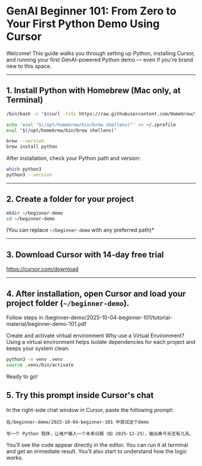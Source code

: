 # GenAI Beginner 101: From Zero to Your First Python Demo Using Cursor

Welcome! This guide walks you through setting up Python, installing Cursor, and running your first GenAI-powered Python demo — even if you're brand new to this space.

---

## 1. Install Python with Homebrew (Mac only, at Terminal)

```bash
/bin/bash -c "$(curl -fsSL https://raw.githubusercontent.com/Homebrew/install/HEAD/install.sh)"

echo 'eval "$(/opt/homebrew/bin/brew shellenv)"' >> ~/.zprofile
eval "$(/opt/homebrew/bin/brew shellenv)"

brew --version
brew install python
```

After installation, check your Python path and version:

```bash
which python3
python3 --version
```

---

## 2. Create a folder for your project

```bash
mkdir ~/beginner-demo
cd ~/beginner-demo
```

(You can replace `~/beginner-demo` with any preferred path)*

---

## 3. Download Cursor with 14-day free trial

https://cursor.com/download

---

## 4. After installation, open Cursor and load your project folder (`~/beginner-demo`).

Follow steps in /beginner-demo/2025-10-04-beginner-101/tutorial-material/beginner-demo-101.pdf

Create and activate virtual environment
Why use a Virtual Environment?
Using a virtual environment helps isolate dependencies for each project and keeps your system clean.

```bash
python3 -m venv .venv
source .venv/bin/activate
```

Ready to go!

## 5. Try this prompt inside Cursor's chat

In the right-side chat window in Cursor, paste the following prompt:

```
在/beginner-demo/2025-10-04-beginner-101 中尝试这个demo

写一个 Python 程序，让用户输入一个未来日期（如 2025-12-25），输出离今天还有几天。
```

You'll see the code appear directly in the editor.
You can run it at terminal and get an immediate result.
You’ll also start to understand how the logic works.